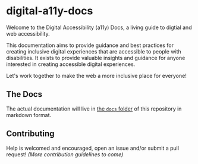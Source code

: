 # digital-a11y-docs

Welcome to the Digital Accessibility (a11y) Docs, a living guide to digtial and web accessibility. 

This documentation aims to provide guidance and best practices for creating inclusive digital experiences that are accessible to people with disabilities. It exists to provide valuable insights and guidance for anyone interested in creating accessible digital experiences.

Let's work together to make the web a more inclusive place for everyone!

## The Docs

The actual documentation will live in [the `docs` folder](./docs/) of this repository in markdown format.

## Contributing

Help is welcomed and encouraged, open an issue and/or submit a pull request! _(More contribution guidelines to come)_

